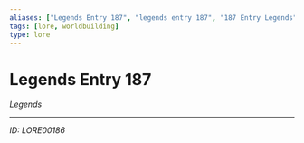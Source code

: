 ```yaml
---
aliases: ["Legends Entry 187", "legends entry 187", "187 Entry Legends"]
tags: [lore, worldbuilding]
type: lore
---
```


# Legends Entry 187

*Legends*

---
*ID: LORE00186*